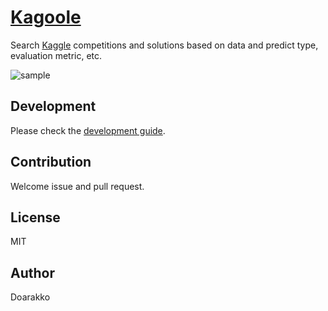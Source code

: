 # [Kagoole](https://kagoole.herokuapp.com)
Search [Kaggle](https://www.kaggle.com) competitions and solutions based on data and predict type, evaluation metric, etc.

![sample](https://doarakko.github.io/img/kagoole-sample.jpg)

## Development
Please check the [development guide](./development.md).

## Contribution
Welcome issue and pull request.

## License
MIT

## Author
Doarakko

